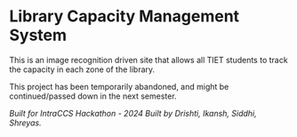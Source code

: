 # Library Capacity Management System
This is an image recognition driven site that allows all TIET students to track the capacity in each zone of the library.

This project has been temporarily abandoned, and might be continued/passed down in the next semester.

_Built for IntraCCS Hackathon - 2024_
_Built by Drishti, Ikansh, Siddhi, Shreyas._
